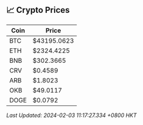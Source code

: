 ## 📈 Crypto Prices

| Coin | Price |
| ---- | ----- |
| BTC | $43195.0623 |
| ETH | $2324.4225 |
| BNB | $302.3665 |
| CRV | $0.4589 |
| ARB | $1.8023 |
| OKB | $49.0117 |
| DOGE | $0.0792 |

_Last Updated: 2024-02-03 11:17:27.334 +0800 HKT_
